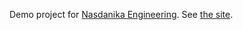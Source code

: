 Demo project for [Nasdanika Engineering](https://docs.nasdanika.org/engineering/). See [the site](https://docs.nasdanika.org/engineering-demo/).